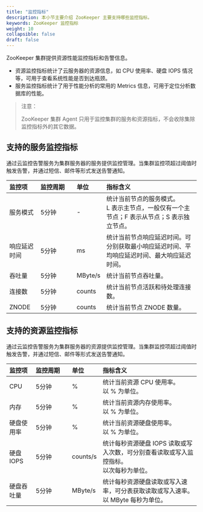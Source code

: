 ```yaml
---
title: "监控指标"
description: 本小节主要介绍 ZooKeeper 主要支持哪些监控指标。 
keywords: ZooKeeper 监控指标
weight: 10
collapsible: false
draft: false
---
```


ZooKeeper 集群提供资源性能监控指标和告警信息。

- 资源监控指标统计了云服务器的资源信息，如 CPU 使用率、硬盘 IOPS 情况等，可用于查看系统性能是否到达瓶颈。
- 服务监控指标统计了用于性能分析的常用的 Metrics 信息，可用于定位分析数据库的性能。

> 注意：
> 
> ZooKeeper 集群 Agent 只用于监控集群的服务和资源指标，不会收除集除监控指标外的其它数据。

## 支持的服务监控指标

通过云监控告警服务为集群服务器的服务提供监控管理。当集群监控项超过阈值时触发告警，并通过短信、邮件等形式发送告警通知。

| 监控项 | <span style="display:inline-block;width:80px">监控周期</span> | <span style="display:inline-block;width:60px">单位</span> | 指标含义 |
|:--- |:--- |:--- |:--- |
| 服务模式  | 5分钟 | - | 统计当前节点的服务模式。<br>L 表示主节点，一般仅有一个主节点；F 表示从节点；S 表示独立节点。 |
| 响应延迟时间 | 5分钟 | ms | 统计当前节点响应延迟时间。可分别获取最小响应延迟时间、平均响应延迟时间、最大响应延迟时间。 |
| 吞吐量 | 5分钟 | MByte/s | 统计当前节点吞吐量。 |
| 连接数 | 5分钟 | counts| 统计当前节点活跃和待处理连接数。 |
| ZNODE | 5分钟 | counts | 统计当前节点 ZNODE 数量。 |

## 支持的资源监控指标

通过云监控告警服务为集群服务器的资源提供监控管理。当集群监控项超过阈值时触发告警，并通过短信、邮件等形式发送告警通知。

| 监控项 | <span style="display:inline-block;width:80px">监控周期</span> | <span style="display:inline-block;width:60px">单位</span> | 指标含义 |
|:--- |:--- |:--- |:--- |
| CPU | 5分钟 | % | 统计当前资源 CPU 使用率。<br>以 % 为单位。 |
| 内存 | 5分钟 | % | 统计当前资源内存使用率。<br>以 % 为单位。 |
| 硬盘使用率 | 5分钟 | % | 统计当前资源硬盘使用率。<br>以 % 为单位。 |
| 硬盘 IOPS | 5分钟 | counts/s | 统计每秒资源硬盘 IOPS 读取或写入次数，可分别查看读取或写入监控指标。<br>以次每秒为单位。 |
| 硬盘吞吐量 | 5分钟 | MByte/s | 统计每秒资源硬盘读取或写入速率，可分表获取读取或写入速率。<br>以 MByte 每秒为单位。 |

